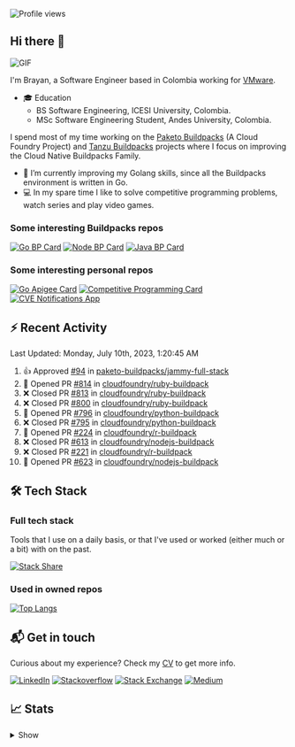 ![Profile views](https://gpvc.arturio.dev/brayanhenao)

## Hi there 👋

<img alt="GIF" src="https://i.pinimg.com/originals/e4/26/70/e426702edf874b181aced1e2fa5c6cde.gif" />  


I'm Brayan, a Software Engineer based in Colombia working for [VMware](https://www.vmware.com/).

- 🎓 Education
  - BS Software Engineering, ICESI University, Colombia.
  - MSc Software Engineering Student, Andes University, Colombia.

I spend most of my time working on the [Paketo Buildpacks](https://paketo.io/) (A Cloud Foundry Project)
and [Tanzu Buildpacks](https://tanzu.vmware.com/components/buildpacks) projects where I focus on improving the Cloud
Native Buildpacks Family.

- 🌱 I’m currently improving my Golang skills, since all the Buildpacks environment is written in Go.
- 💻 In my spare time I like to solve competitive programming problems, watch series and play video games.

### Some interesting Buildpacks repos

[![Go BP Card](https://github-readme-stats.vercel.app/api/pin/?username=paketo-buildpacks&repo=go&show_owner=true)](https://github.com/paketo-buildpacks/go)
[![Node BP Card](https://github-readme-stats.vercel.app/api/pin/?username=paketo-buildpacks&repo=nodejs&show_owner=true)](https://github.com/paketo-buildpacks/nodejs)
[![Java BP Card](https://github-readme-stats.vercel.app/api/pin/?username=paketo-buildpacks&repo=java&show_owner=true)](https://github.com/paketo-buildpacks/java)

### Some interesting personal repos

[![Go Apigee Card](https://github-readme-stats.vercel.app/api/pin/?username=brayanhenao&repo=go-apigee-edge)](https://github.com/brayanhenao/go-apigee-edge)
[![Competitive Programming Card](https://github-readme-stats.vercel.app/api/pin/?username=brayanhenao&repo=competitive-programming)](https://github.com/brayanhenao/competitive-programming)
[![CVE Notifications App](https://github-readme-stats.vercel.app/api/pin/?username=brayanhenao&repo=cve-notifications-app)](https://github.com/brayanhenao/cve-notifications-app)

## ⚡️ Recent Activity

<!--RECENT_ACTIVITY:last_update-->
Last Updated: Monday, July 10th, 2023, 1:20:45 AM
<!--RECENT_ACTIVITY:last_update_end-->

<!--RECENT_ACTIVITY:start-->
1. 👍 Approved [#94](https://github.com/paketo-buildpacks/jammy-full-stack/pull/94#pullrequestreview-1519635523) in [paketo-buildpacks/jammy-full-stack](https://github.com/paketo-buildpacks/jammy-full-stack)<br>
2. 💪 Opened PR [#814](https://github.com/cloudfoundry/ruby-buildpack/pull/814) in [cloudfoundry/ruby-buildpack](https://github.com/cloudfoundry/ruby-buildpack)<br>
3. ❌ Closed PR [#813](https://github.com/cloudfoundry/ruby-buildpack/pull/813) in [cloudfoundry/ruby-buildpack](https://github.com/cloudfoundry/ruby-buildpack)<br>
4. ❌ Closed PR [#800](https://github.com/cloudfoundry/ruby-buildpack/pull/800) in [cloudfoundry/ruby-buildpack](https://github.com/cloudfoundry/ruby-buildpack)<br>
5. 💪 Opened PR [#796](https://github.com/cloudfoundry/python-buildpack/pull/796) in [cloudfoundry/python-buildpack](https://github.com/cloudfoundry/python-buildpack)<br>
6. ❌ Closed PR [#795](https://github.com/cloudfoundry/python-buildpack/pull/795) in [cloudfoundry/python-buildpack](https://github.com/cloudfoundry/python-buildpack)<br>
7. 💪 Opened PR [#224](https://github.com/cloudfoundry/r-buildpack/pull/224) in [cloudfoundry/r-buildpack](https://github.com/cloudfoundry/r-buildpack)<br>
8. ❌ Closed PR [#613](https://github.com/cloudfoundry/nodejs-buildpack/pull/613) in [cloudfoundry/nodejs-buildpack](https://github.com/cloudfoundry/nodejs-buildpack)<br>
9. ❌ Closed PR [#221](https://github.com/cloudfoundry/r-buildpack/pull/221) in [cloudfoundry/r-buildpack](https://github.com/cloudfoundry/r-buildpack)<br>
10. 💪 Opened PR [#623](https://github.com/cloudfoundry/nodejs-buildpack/pull/623) in [cloudfoundry/nodejs-buildpack](https://github.com/cloudfoundry/nodejs-buildpack)<br>
<!--RECENT_ACTIVITY:end-->

## 🛠 Tech Stack

### Full tech stack

Tools that I use on a daily basis, or that I've used or worked (either much or a bit) with on the past.

[![Stack Share](https://img.shields.io/badge/Stack%20Share-0690FA.svg?&style=for-the-badge&logo=stackshare&logoColor=white)](https://stackshare.io/bhenao6/mystack)

### Used in owned repos

[![Top Langs](https://github-readme-stats.vercel.app/api/top-langs/?username=brayanhenao&layout=compact&langs_count=10)](https://github.com/anuraghazra/github-readme-stats)

## 📬 Get in touch

Curious about my experience? Check my [CV](resources/Brayan%20Henao%20CV.pdf) to get more info.

[![LinkedIn](https://img.shields.io/badge/linkedin-%230077B5.svg?&style=for-the-badge&logo=linkedin&logoColor=white)](https://www.linkedin.com/in/bhenao6/)
[![Stackoverflow](https://img.shields.io/badge/-F58025.svg?&style=for-the-badge&logo=stackoverflow&logoColor=white)](https://stackoverflow.com/users/5371842/brayan-henao)
[![Stack Exchange](https://img.shields.io/badge/-1E5397.svg?&style=for-the-badge&logo=stackexchange)](https://stackexchange.com/users/7008058/brayan-henao)
[![Medium](https://img.shields.io/badge/medium-%2312100E.svg?&style=for-the-badge&logo=medium&logoColor=white)](https://medium.com/@bhenao6)

## 📈 Stats

<details>
  <summary>Show</summary>

[![Brayan's github stats](https://github-readme-stats.vercel.app/api?username=brayanhenao&count_private=true&show_icons=true&theme=vue-dark)](https://github.com/anuraghazra/github-readme-stats)

<!--START_SECTION:waka-->
![Code Time](http://img.shields.io/badge/Code%20Time-413%20hrs%2055%20mins-blue)

![Lines of code](https://img.shields.io/badge/From%20Hello%20World%20I%27ve%20Written-350%20Thousand%20lines%20of%20code-blue)

**🐱 My GitHub Data** 

> 🏆 19 Contributions in the Year 2023
 > 
> 📦 356.5 kB Used in GitHub's Storage 
 > 
> 💼 Opted to Hire
 > 
> 📜 71 Public Repositories 
 > 
> 🔑 20 Private Repositories  
 > 
**I Mostly Code in Java** 

```text
Java                     14 repos            ██████░░░░░░░░░░░░░░░░░░░   25.93% 
Go                       10 repos            ████░░░░░░░░░░░░░░░░░░░░░   18.52% 
JavaScript               8 repos             ███░░░░░░░░░░░░░░░░░░░░░░   14.81% 
TypeScript               7 repos             ███░░░░░░░░░░░░░░░░░░░░░░   12.96% 
HTML                     5 repos             ██░░░░░░░░░░░░░░░░░░░░░░░   9.26%

```



 Last Updated on 03/01/2023 02:11:29 UTC
<!--END_SECTION:waka-->
</details>
